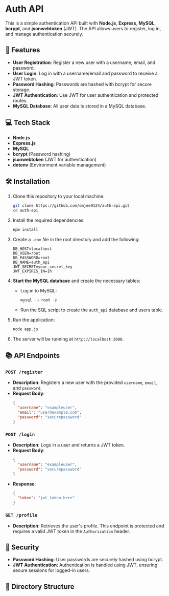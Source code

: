 # Auth API

This is a simple authentication API built with **Node.js**, **Express**, **MySQL**, **bcrypt**, and **jsonwebtoken** (JWT). The API allows users to register, log in, and manage authentication securely.

## 🚀 **Features**
- **User Registration**: Register a new user with a username, email, and password.
- **User Login**: Log in with a username/email and password to receive a JWT token.
- **Password Hashing**: Passwords are hashed with bcrypt for secure storage.
- **JWT Authentication**: Use JWT for user authentication and protected routes.
- **MySQL Database**: All user data is stored in a MySQL database.

## 💻 **Tech Stack**
- **Node.js**
- **Express.js**
- **MySQL**
- **bcrypt** (Password hashing)
- **jsonwebtoken** (JWT for authentication)
- **dotenv** (Environment variable management)

## 🛠 **Installation**
1. Clone this repository to your local machine:
    ```bash
    git clone https://github.com/omjee9124/auth-api.git
    cd auth-api
    ```

2. Install the required dependencies:
    ```bash
    npm install
    ```

3. Create a `.env` file in the root directory and add the following:
    ```env
    DB_HOST=localhost
    DB_USER=root
    DB_PASSWORD=root
    DB_NAME=auth_api
    JWT_SECRET=your_secret_key
    JWT_EXPIRES_IN=1h
    ```

4. **Start the MySQL database** and create the necessary tables:
    - Log in to MySQL:
        ```bash
        mysql -u root -p
        ```
    - Run the SQL script to create the `auth_api` database and users table.

5. Run the application:
    ```bash
    node app.js
    ```

6. The server will be running at `http://localhost:3000`.

## 📚 **API Endpoints**

### `POST /register`
- **Description**: Registers a new user with the provided `username`, `email`, and `password`.
- **Request Body**:
    ```json
    {
      "username": "exampleuser",
      "email": "user@example.com",
      "password": "securepassword"
    }
    ```

### `POST /login`
- **Description**: Logs in a user and returns a JWT token.
- **Request Body**:
    ```json
    {
      "username": "exampleuser",
      "password": "securepassword"
    }
    ```
- **Response**:
    ```json
    {
      "token": "jwt_token_here"
    }
    ```

### `GET /profile`
- **Description**: Retrieves the user's profile. This endpoint is protected and requires a valid JWT token in the `Authorization` header.

## 🔐 **Security**
- **Password Hashing**: User passwords are securely hashed using bcrypt.
- **JWT Authentication**: Authentication is handled using JWT, ensuring secure sessions for logged-in users.

## 📂 **Directory Structure**
